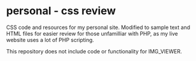 # personal - css review
CSS code and resources for my personal site. Modified to sample text and HTML files for easier review for those unfamilliar with PHP, as my live website uses a lot of PHP scripting.

This repository does not include code or functionality for IMG_VIEWER.
